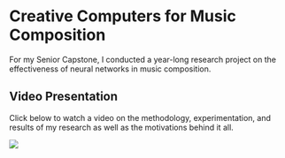 # Creative Computers for Music Composition

For my Senior Capstone, I conducted a year-long research project on the effectiveness of neural networks in music composition.

## Video Presentation

Click below to watch a video on the methodology, experimentation, and results of my research as well as the motivations behind it all.

[![](https://img.youtube.com/vi/JXPi7Qw9sZY/0.jpg)](https://www.youtube.com/watch?v=JXPi7Qw9sZY "Click to watch a video on the findings of my research")
